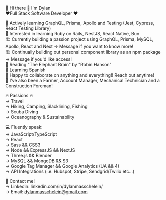 👋 Hi there 👋 I'm Dylan  
❤️‍ Full Stack Software Developer ❤️‍  

🌱 Actively learning GraphQL, Prisma, Apollo and Testing (Jest, Cypress, React Testing Library)  
📖 Interested in learning Ruby on Rails, NestJS, React Native, Bun   
🏗️ Currently building a passion project using GraphQL, Prisma, MySQL, Apollo, React and Next -> Message if you want to know more!  
🏗️ Continually building out personal component library as an npm package  -> Message if you'd like access!  
📕 Reading "The Elephant Brain" by "Robin Hanson"     
🌮 Learning Spanish  
👯 Happy to collaborate on anything and everything!! Reach out anytime!  
📜 I've also been a Farmer, Account Manager, Mechanical Technician and a Construction Foreman!  

🔥 Passions 🔥  
-> Travel  
-> Hiking, Camping, Slacklining, Fishing    
-> Scuba Diving   
-> Oceanography & Sustainability  
        
 💻 Fluently speak:    
 -> JavaScript/TypeScript  
 -> React  
 -> Sass && CSS3    
 -> Node && ExpressJS && NextJS  
 -> Three.js && Blender  
 -> MySQL && MongoDB && S3  
 -> Google Tag Manager && Google Analytics (UA && 4)  
 -> API Integrations (i.e. Hubspot, Stripe, Sendgrid/Twilio etc...)  
  
 📇 Contact me!  
 -> Linkedin: linkedin.com/in/dylanmasschelein/  
 -> Email: dylanmasschelein@gmail.com  

